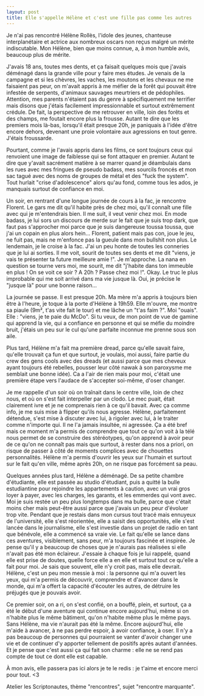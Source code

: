 ```yaml
---
layout: post
title: Elle s'appelle Hélène et c'est une fille pas comme les autres
---
```


Je n'ai pas rencontré Hélène Rollès, l'idole des jeunes, chanteuse interplanétaire et actrice aux nombreux oscars non reçus malgré un mérite indiscutable. Mon Hélène, bien que moins connue, a, à mon humble avis, beaucoup plus de mérite.

J'avais 18 ans, toutes mes dents, et ça faisait quelques mois que j'avais déménagé dans la grande ville pour y faire mes études. Je venais de la campagne et si les chèvres, les vaches, les moutons et les chevaux ne me faisaient pas peur, on m'avait appris à me méfier de la forêt qui pouvait être infestée de serpents, d'animaux sauvages meurtriers et de pédophiles. Attention, mes parents n'étaient pas du genre à spécifiquement me terrifier mais disons que j'étais facilement impressionnable et surtout extrêmement crédule. De fait, la perspective de me retrouver en ville, loin des forêts et des champs, me foutait encore plus la frousse. Autant te dire que les premiers mois là-bas, lorsqu'il était presque 20h, je paniquais à l'idée d'être encore dehors, devenant une proie volontaire aux agressions en tout genre. J'étais froussarde.

Pourtant, comme je l'avais appris dans les films, ce sont toujours ceux qui renvoient une image de faiblesse qui se font attaquer en premier. Autant te dire que y'avait sacrément matière à se marrer quand je déambulais dans les rues avec mes fringues de pseudo badass, mes sourcils froncés et mon sac tagué avec des noms de groupes de métal et des "fuck the system". Tout hurlait "crise d'adolescence" alors qu'au fond, comme tous les ados, je manquais surtout de confiance en moi.

Un soir, en rentrant d'une longue journée de cours à la fac, je rencontre Florent. Le gars me dit qu'il habite près de chez moi, qu'il connaît une fille avec qui je m'entendrais bien. Il me suit, il veut venir chez moi. En mode badass, je lui sors un discours de merde sur le fait que je suis trop dark, que faut pas s'approcher moi parce que je suis dangereuse toussa toussa, que j'ai un copain en plus alors hein... Florent, patient mais pas con, joue le jeu, ne fuit pas, mais ne m'enfonce pas la gueule dans mon bullshit non plus.
Le lendemain, je le croise à la fac. J'ai un peu honte de toutes les conneries que je lui ai sorties. Il me voit, sourit de toutes ses dents et me dit "viens, je vais te présenter ta future meilleure amie !". Je m'approche. La nana en question se tourne vers moi, me sourit, me dit "j'habite dans ton immeuble en plus ! On se voit ce soir ? A 20h ? Passe chez moi !". Okay. Le truc le plus improbable qui me soit arrivé dans ma vie jusque là. Oui, je précise le "jusque là" pour une bonne raison...

La journée se passe. Il est presque 20h. Ma mère m'a appris à toujours bien être à l'heure, je toque à la porte d'Hélène à 19h59. Elle m'ouvre, me montre sa piaule (9m², t'as vite fait le tour) et me lâche un "t'as faim ?". Moi "ouais". Elle : "viens, je te paie du McDo".
Si tu veux, de mon point de vue de gamine qui apprend la vie, qui a confiance en personne et qui se méfie du moindre bruit, j'étais un peu sur le cul qu'une parfaite inconnue me prenne sous son aile.

Plus tard, Hélène m'a fait ma première dread, parce qu'elle savait faire, qu'elle trouvait ça fun et que surtout, je voulais, moi aussi, faire partie du crew des gens cools avec des dreads (et aussi parce que mes cheveux ayant toujours été rebelles, pousser leur côté nawak à son paroxysme me semblait une bonne idée). Ca a l'air de rien mais pour moi, c'était une première étape vers l'audace de s'accepter soi-même, d'oser changer.

Je me rappelle d'un soir où on traînait dans le centre ville, loin de chez nous, et où on s'est fait interpeller par un clodo. Le mec puait, était clairement ivre et je ne comprenais rien à ce qu'il bavait. Avec ça comme info, je me suis mise à flipper qu'ils nous agresse. Hélène, parfaitement détendue, s'est mise à discuter avec lui, à rigoler avec lui, à le traiter comme n'importe qui. Il ne l'a jamais insultée, ni agressée. Ça a été bref mais ce moment m'a permis de comprendre que tout ce qu'on voit à la télé nous permet de se construire des stéréotypes, qu'on apprend à avoir peur de ce qu'on ne connaît pas mais que surtout, à rester dans nos a priori, on risque de passer à côté de moments complices avec de chouettes personnalités. Hélène m'a permis d'ouvrir les yeux sur l'humain et surtout sur le fait qu'en ville, même après 20h, on ne risque pas forcément sa peau.

Quelques années plus tard, Hélène a déménagé. De sa petite chambre d'étudiante, elle est passée au studio d'étudiant, puis a quitté la bulle estudiantine pour rejoindre les appartements à caution, avec un vrai gros loyer à payer, avec les charges, les garants, et les emmerdes qui vont avec. Moi je suis restée un peu plus longtemps dans ma bulle, parce que c'était moins cher mais peut-être aussi parce que j'avais un peu peur d'évoluer trop vite.
Pendant que je restais dans mon cursus tout tracé mais ennuyeux de l'université, elle s'est réorientée, elle a saisit des opportunités, elle s'est lancée dans le journalisme, elle s'est investie dans un projet de radio en tant que bénévole, elle a commencé sa vraie vie. Le fait qu'elle se lance dans ces aventures, visiblement, sans peur, m'a toujours fascinée et inspirée. Je pense qu'il y a beaucoup de choses que je n'aurais pas réalisées si elle n'avait pas été mon éclaireur. J'essaie à chaque fois je lui rappelé, quand elle est prise de doutes, quelle force elle a en elle et surtout tout ce qu'elle a fait pour moi. Je sais que souvent, elle n'y croit pas, mais elle devrait. Hélène, c'est un peu mon messie à moi : la personne qui m'a ouvert les yeux, qui m'a permis de découvrir, comprendre et d'avancer dans le monde, qui m'a offert la capacité d'écouter les autres, de détruire les préjugés que je pouvais avoir.

Ce premier soir, on a ri, on s'est confié, on a bouffé, plein, et surtout, ça a été le début d'une aventure qui continue encore aujourd'hui, même si on n'habite plus le même bâtiment, qu'on n'habite même plus le même pays. Sans Hélène, ma vie n'aurait pas été la même. Encore aujourd'hui, elle m'aide à avancer, à ne pas perdre espoir, à avoir confiance, à oser. Il n'y a pas beaucoup de personnes qui pourraient se vanter d'avoir changer une vie et de continuer d'y apporter tellement de positifs après autant d'années. Et je pense que c'est aussi ça qui fait son charme : elle ne se rend pas compte de tout ce dont elle est capable.

À mon avis, elle passera pas ici alors je te le redis : je t'aime et encore merci pour tout. <3

Atelier les Scriptonautes, thème "rencontres", sujet "rencontre marquante".


